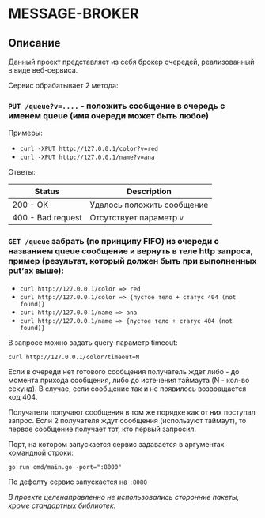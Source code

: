 # MESSAGE-BROKER

## Описание

Данный проект представляет из себя брокер очередей, реализованный в виде веб-сервиса.

Сервис обрабатывает 2 метода:
### ```PUT /queue?v=....``` - положить сообщение в очередь с именем queue (имя очереди может быть любое)

Примеры:

- ```curl -XPUT http://127.0.0.1/color?v=red```
- ```curl -XPUT http://127.0.0.1/name?v=ana```

Ответы:

Status             | Description
------------------ | -----------------------------
200 - OK           | Удалось положить сообщение
400 - Bad request  | Отсутствует параметр ```v```

### ```GET /queue``` забрать (по принципу FIFO) из очереди с названием queue сообщение и вернуть в теле http запроса, пример (результат, который должен быть при выполненных put’ах выше):

- ```curl http://127.0.0.1/color => red```
- ```curl http://127.0.0.1/color => {пустое тело + статус 404 (not found)}```
- ```curl http://127.0.0.1/name => ana```
- ```curl http://127.0.0.1/name => {пустое тело + статус 404 (not found)}```

В запросе можно задать query-параметр timeout:

```curl http://127.0.0.1/color?timeout=N```

Если в очереди нет готового сообщения получатель ждет либо - до момента прихода сообщения, либо до истечения таймаута (N - кол-во секунд). 
В случае, если сообщение так и не появилось возвращается код 404.

Получатели получают сообщения в том же порядке как от них поступал запрос. Если 2 получателя ждут сообщения (используют таймаут), то первое сообщение получает  тот, кто первый запросил.

Порт, на котором запускается сервис задавается в аргументах командной строки:

```go run cmd/main.go -port=":8000"```

По дефолту сервис запускается на ```:8080```




*В проекте целенаправленно не использовались сторонние пакеты, кроме стандартных библиотек.*
